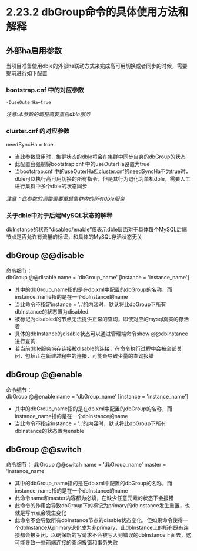 # 2.23.2 dbGroup命令的具体使用方法和解释

## 外部ha启用参数
当项目准备使用dble的外部ha联动方式来完成高可用切换或者同步的时候，需要提前进行如下配置

### bootstrap.cnf 中的对应参数 
```
-DuseOuterHa=true
```

*注意:本参数的调整需要重启dble服务*  

### cluster.cnf 的对应参数
needSyncHa = true
+ 当此参数启用时，集群状态的dble将会在集群中同步自身的dbGroup的状态
+ 此配置会强制将bootstrap.cnf 中的useOuterHa设置为true
+ 当bootstrap.cnf 中的useOuterHa但cluster.cnf的needSyncHa不为true时，dble可以执行高可用切换的所有指令，但是其行为退化为单机dble，需要人工进行集群中多个dble的状态同步

*注意：此参数的调整需要重启集群内的所有dble服务*

### 关于dble中对于后端MySQL状态的解释
dbInstance的状态“disabled/enable”仅表示dble层面对于具体每个MySQL后端节点是否允许有流量的标识，和具体的MySQL存活状态无关
## dbGroup @@disable
命令细节：  
dbGroup @@disable name = 'dbGroup_name' [instance = 'instance_name']  
  
+ 其中的dbGroup_name指的是在db.xml中配置的dbGroup的名称，而instance_name指的是在一个dbInstance的name
+ 当此命令不指定instance = '..'的内容时，默认将此dbGroup下所有dbInstance的状态置为disabled
+ 被标记为disabled的节点无法提供正常的查询，即使对应的mysql真实的存活着
+ 具体的dbInstance的disable状态可以通过管理端命令show @@dbInstance进行查询
+ 若当前dble服务尚存连接被disable的连接，在命令执行过程中会被全部关闭，包括正在新建过程中的连接，可能会导致少量的查询报错

## dbGroup @@enable
命令细节：  
dbGroup @@enable name = 'dbGroup_name' [instance = 'instance_name'] 

+ 其中的dbGroup_name指的是在db.xml中配置的dbGroup的名称，而instance_name指的是在一个dbInstance的name
+ 当此命令不指定instance = '..'的内容时，默认将此dbGroup下所有dbInstance的状态置为enable


## dbGroup @@switch
命令细节：
dbGroup @@switch name = 'dbGroup_name' master = 'instance_name'

+ 其中的dbGroup_name指的是在db.xml中配置的dbGroup的名称，而instance_name指的是在一个dbInstance的name
+ 此命令name和master内容都为必填，在缺少任意元素的状态下会报错
+ 此命令的作用会导致dbGroup下的标记为primary的dbInstance发生重置，也就是写节点会发生变化
+ 此命令不会导致所有dbInstance节点的disable状态变化，但如果命令使得一个dbInstance从primary退化成为非primary，此dbInstance上的所有既有连接都会被关闭，以确保新的写请求不会被写入到错误的dbInstance上面去，这可能导致一些前端连接的查询报错和事务失败



